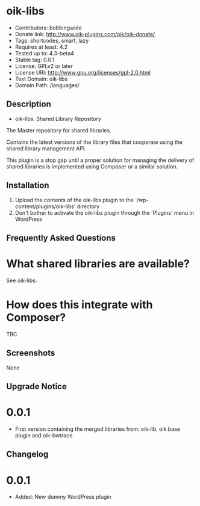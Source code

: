 # oik-libs 
* Contributors: bobbingwide
* Donate link: http://www.oik-plugins.com/oik/oik-donate/
* Tags: shortcodes, smart, lazy
* Requires at least: 4.2
* Tested up to: 4.3-beta4
* Stable tag: 0.0.1
* License: GPLv2 or later
* License URI: http://www.gnu.org/licenses/gpl-2.0.html
* Text Domain: oik-libs
* Domain Path: /languages/

## Description 
* oik-libs: Shared Library Repository

The Master repository for shared libraries.

Contains the latest versions of the library files that cooperate using the shared library management API.

This plugin is a stop gap until a proper solution for managing the delivery of shared libraries is
implemented using Composer or a similar solution.




## Installation 
1. Upload the contents of the oik-libs plugin to the `/wp-content/plugins/oik-libs' directory
1. Don't bother to activate the oik-libs plugin through the 'Plugins' menu in WordPress

## Frequently Asked Questions 

# What shared libraries are available? 
See oik-libs:

# How does this integrate with Composer? 
TBC


## Screenshots 
None

## Upgrade Notice 
# 0.0.1 
* First version containing the merged libraries from: oik-lib, oik base plugin and oik-bwtrace

## Changelog 
# 0.0.1
* Added: New dummy WordPress plugin


